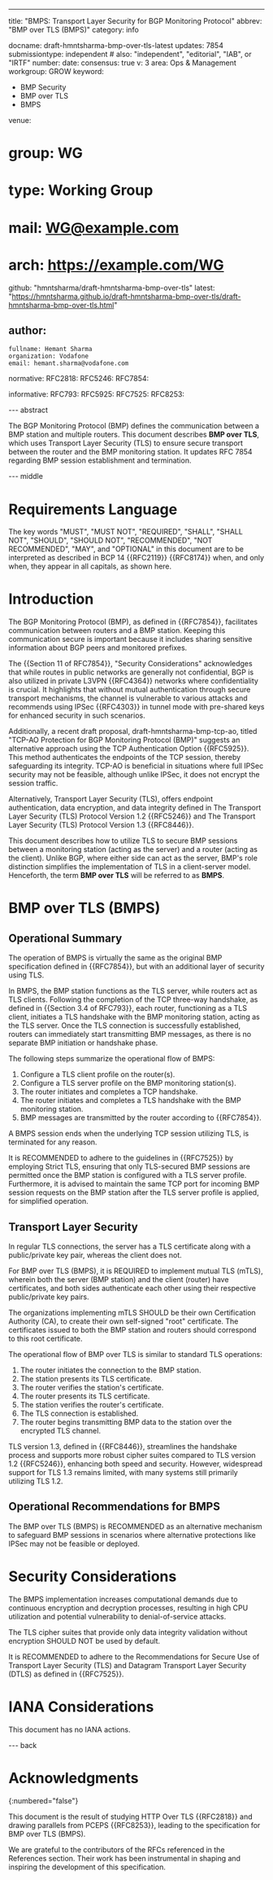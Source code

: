---
title: "BMPS: Transport Layer Security for BGP Monitoring Protocol"
abbrev: "BMP over TLS (BMPS)"
category: info

docname: draft-hmntsharma-bmp-over-tls-latest
updates: 7854
submissiontype: independent  # also: "independent", "editorial", "IAB", or "IRTF"
number:
date:
consensus: true
v: 3
area: Ops & Management
workgroup: GROW
keyword:
 - BMP Security
 - BMP over TLS
 - BMPS

venue:
#  group: WG
#  type: Working Group
#  mail: WG@example.com
#  arch: https://example.com/WG
  github: "hmntsharma/draft-hmntsharma-bmp-over-tls"
  latest: "https://hmntsharma.github.io/draft-hmntsharma-bmp-over-tls/draft-hmntsharma-bmp-over-tls.html"

author:
 -
    fullname: Hemant Sharma
    organization: Vodafone
    email: hemant.sharma@vodafone.com

normative:
 RFC2818:
 RFC5246:
 RFC7854:

informative:
 RFC793:
 RFC5925:
 RFC7525:
 RFC8253:


--- abstract

The BGP Monitoring Protocol (BMP) defines the communication between a BMP station and multiple routers. This document describes **BMP over TLS**, which uses Transport Layer Security (TLS) to ensure secure transport between the router and the BMP monitoring station. It updates RFC 7854 regarding BMP session establishment and termination.

--- middle


# Requirements Language

The key words "MUST", "MUST NOT", "REQUIRED", "SHALL", "SHALL NOT", "SHOULD", "SHOULD NOT", "RECOMMENDED", "NOT RECOMMENDED", "MAY", and "OPTIONAL" in this document are to be interpreted as described in BCP 14 {{RFC2119}} {{RFC8174}} when, and only when, they appear in all capitals, as shown here.

# Introduction


The BGP Monitoring Protocol (BMP), as defined in {{RFC7854}}, facilitates communication between routers and a BMP station. Keeping this communication secure is important because it includes sharing sensitive information about BGP peers and monitored prefixes.

The {{Section 11 of RFC7854}}, "Security Considerations" acknowledges that while routes in public networks are generally not confidential, BGP is also utilized in private L3VPN {{RFC4364}} networks where confidentiality is crucial. It highlights that without mutual authentication through secure transport mechanisms, the channel is vulnerable to various attacks and recommends using IPSec {{RFC4303}} in tunnel mode with pre-shared keys for enhanced security in such scenarios.

Additionally, a recent draft proposal, draft-hmntsharma-bmp-tcp-ao, titled "TCP-AO Protection for BGP Monitoring Protocol (BMP)" suggests an alternative approach using the TCP Authentication Option {{RFC5925}}. This method authenticates the endpoints of the TCP session, thereby safeguarding its integrity. TCP-AO is beneficial in situations where full IPSec security may not be feasible, although unlike IPSec, it does not encrypt the session traffic.

Alternatively, Transport Layer Security (TLS), offers endpoint authentication, data encryption, and data integrity defined in The Transport Layer Security (TLS) Protocol Version 1.2 {{RFC5246}} and The Transport Layer Security (TLS) Protocol Version 1.3 {{RFC8446}}.

This document describes how to utilize TLS to secure BMP sessions between a monitoring station (acting as the server) and a router (acting as the client). Unlike BGP, where either side can act as the server, BMP's role distinction simplifies the implementation of TLS in a client-server model. Henceforth, the term **BMP over TLS** will be referred to as **BMPS**.


# BMP over TLS (BMPS)

## Operational Summary

The operation of BMPS is virtually the same as the original BMP specification defined in {{RFC7854}}, but with an additional layer of security using TLS.

In BMPS, the BMP station functions as the TLS server, while routers act as TLS clients. Following the completion of the TCP three-way handshake, as defined in {{Section 3.4 of RFC793}}, each router, functioning as a TLS client, initiates a TLS handshake with the BMP monitoring station, acting as the TLS server. Once the TLS connection is successfully established, routers can immediately start transmitting BMP messages, as there is no separate BMP initiation or handshake phase.

The following steps summarize the operational flow of BMPS:

1. Configure a TLS client profile on the router(s).
2. Configure a TLS server profile on the BMP monitoring station(s).
3. The router initiates and completes a TCP handshake.
4. The router initiates and completes a TLS handshake with the BMP monitoring station.
5. BMP messages are transmitted by the router according to {{RFC7854}}.

A BMPS session ends when the underlying TCP session utilizing TLS, is terminated for any reason.

It is RECOMMENDED to adhere to the guidelines in {{RFC7525}} by employing Strict TLS, ensuring that only TLS-secured BMP sessions are permitted once the BMP station is configured with a TLS server profile. Furthermore, it is advised to maintain the same TCP port for incoming BMP session requests on the BMP station after the TLS server profile is applied, for simplified operation.


## Transport Layer Security

In regular TLS connections, the server has a TLS certificate along with a public/private key pair, whereas the client does not.

For BMP over TLS (BMPS), it is REQUIRED to implement mutual TLS (mTLS), wherein both the server (BMP station) and the client (router) have certificates, and both sides authenticate each other using their respective public/private key pairs.

The organizations implementing mTLS SHOULD be their own Certification Authority (CA), to create their own self-signed "root" certificate. The certificates issued to both the BMP station and routers should correspond to this root certificate.

The operational flow of BMP over TLS is similar to standard TLS operations:

1. The router initiates the connection to the BMP station.
2. The station presents its TLS certificate.
3. The router verifies the station's certificate.
4. The router presents its TLS certificate.
5. The station verifies the router's certificate.
6. The TLS connection is established.
7. The router begins transmitting BMP data to the station over the encrypted TLS channel.

TLS version 1.3, defined in {{RFC8446}}, streamlines the handshake process and supports more robust cipher suites compared to TLS version 1.2 {{RFC5246}}, enhancing both speed and security. However, widespread support for TLS 1.3 remains limited, with many systems still primarily utilizing TLS 1.2.


## Operational Recommendations for BMPS

The BMP over TLS (BMPS) is RECOMMENDED as an alternative mechanism to safeguard BMP sessions in scenarios where alternative protections like IPSec may not be feasible or deployed.


# Security Considerations


The BMPS implementation increases computational demands due to continuous encryption and decryption processes, resulting in high CPU utilization and potential vulnerability to denial-of-service attacks.

The TLS cipher suites that provide only data integrity validation without encryption SHOULD NOT be used by default.

It is RECOMMENDED to adhere to the Recommendations for Secure Use of Transport Layer Security (TLS) and Datagram Transport Layer Security (DTLS) as defined in {{RFC7525}}.


# IANA Considerations

This document has no IANA actions.


--- back

# Acknowledgments
{:numbered="false"}

This document is the result of studying HTTP Over TLS {{RFC2818}} and drawing parallels from PCEPS {{RFC8253}}, leading to the specification for BMP over TLS (BMPS).

We are grateful to the contributors of the RFCs referenced in the References section. Their work has been instrumental in shaping and inspiring the development of this specification.
